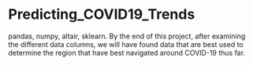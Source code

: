 # Predicting_COVID19_Trends
pandas, numpy, altair, sklearn. By the end of this project, after examining the different data columns, we will have found data that are best used to determine the region that have best navigated around COVID-19 thus far.
